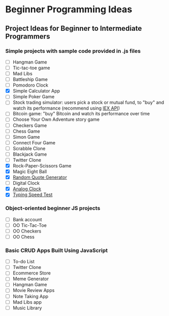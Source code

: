 # Beginner Programming Ideas
## Project Ideas for Beginner to Intermediate Programmers

### Simple projects with sample code provided in .js files
- [ ] Hangman Game
- [ ] Tic-tac-toe game
- [ ] Mad Libs
- [ ] Battleship Game
- [ ] Pomodoro Clock
- [X] Simple Calculator App
- [ ] Simple Poker Game
- [ ] Stock trading simulator: users pick a stock or mutual fund, to "buy" and watch its performance (recommend using [IEX API](https://iextrading.com/developer/docs/))
- [ ] Bitcoin game: "buy" Bitcoin and watch its performance over time
- [ ] Choose Your Own Adventure story game
- [ ] Checkers Game
- [ ] Chess Game
- [ ] Simon Game
- [ ] Connect Four Game
- [ ] Scrabble Clone
- [ ] Blackjack Game
- [ ] Twitter Clone
- [X] Rock-Paper-Scissors Game
- [X] Magic Eight Ball
- [X] [Random Quote Generator](https://github.com/strongdan/freeCodeCamp-random-quote-generator)
- [ ] Digital Clock
- [X] [Analog Clock](https://github.com/strongdan/js-analog-clock/)
- [X] [Typing Speed Test](https://github.com/strongdan/js-typing-speed-test/)

### Object-oriented beginner JS projects
- [ ] Bank account
- [ ] OO Tic-Tac-Toe
- [ ] OO Checkers
- [ ] OO Chess

### Basic CRUD Apps Built Using JavaScript
- [ ] To-do List
- [ ] Twitter Clone
- [ ] Ecommerce Store
- [ ] Meme Generator
- [ ] Hangman Game
- [ ] Movie Review Apps
- [ ] Note Taking App
- [ ] Mad Libs app
- [ ] Music Library
